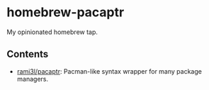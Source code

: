 # homebrew-pacaptr
My opinionated homebrew tap.

## Contents

- [rami3l/pacaptr](https://github.com/rami3l/pacaptr): Pacman-like syntax wrapper for many package managers.
